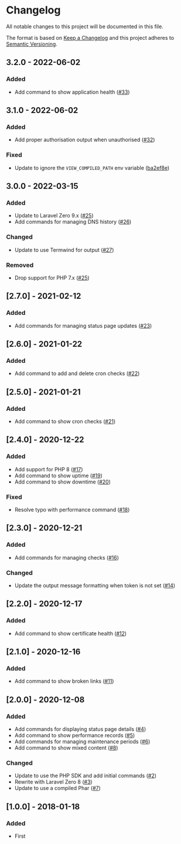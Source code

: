 # Changelog

All notable changes to this project will be documented in this file.

The format is based on [Keep a Changelog](https://keepachangelog.com) and this project adheres to [Semantic Versioning](https://semver.org).

## 3.2.0 - 2022-06-02

### Added
- Add command to show application health ([#33](https://github.com/ohdearapp/ohdear-cli/pull/33))

## 3.1.0 - 2022-06-02

### Added
- Add proper authorisation output when unauthorised ([#32](https://github.com/ohdearapp/ohdear-cli/pull/32))

### Fixed
- Update to ignore the `VIEW_COMPILED_PATH` env variable ([ba2ef8e](https://github.com/ohdearapp/ohdear-cli/commit/ba2ef8ebd19516409a59daabd895a50aadcf9d41))

## 3.0.0 - 2022-03-15

### Added
- Update to Laravel Zero 9.x ([#25](https://github.com/ohdearapp/ohdear-cli/pull/25))
- Add commands for managing DNS history ([#26](https://github.com/ohdearapp/ohdear-cli/pull/26))

### Changed
- Update to use Termwind for output ([#27](https://github.com/ohdearapp/ohdear-cli/pull/27))

### Removed
- Drop support for PHP 7.x ([#25](https://github.com/ohdearapp/ohdear-cli/pull/25))

## [2.7.0] - 2021-02-12

### Added
- Add commands for managing status page updates ([#23](https://github.com/nunomaduro/ohdear-cli/pull/23))

## [2.6.0] - 2021-01-22

### Added
- Add command to add and delete cron checks ([#22](https://github.com/nunomaduro/ohdear-cli/pull/22))

## [2.5.0] - 2021-01-21

### Added
- Add command to show cron checks ([#21](https://github.com/nunomaduro/ohdear-cli/pull/21))

## [2.4.0] - 2020-12-22

### Added
- Add support for PHP 8 ([#17](https://github.com/nunomaduro/ohdear-cli/pull/17))
- Add command to show uptime ([#19](https://github.com/nunomaduro/ohdear-cli/pull/19))
- Add command to show downtime ([#20](https://github.com/nunomaduro/ohdear-cli/pull/20))

### Fixed
- Resolve typo with performance command ([#18](https://github.com/nunomaduro/ohdear-cli/pull/18))

## [2.3.0] - 2020-12-21

### Added
- Add commands for managing checks ([#16](https://github.com/nunomaduro/ohdear-cli/pull/16))

### Changed
- Update the output message formatting when token is not set ([#14](https://github.com/nunomaduro/ohdear-cli/pull/14))

## [2.2.0] - 2020-12-17

### Added
- Add command to show certificate health ([#12](https://github.com/nunomaduro/ohdear-cli/pull/12))

## [2.1.0] - 2020-12-16

### Added
- Add command to show broken links ([#11](https://github.com/nunomaduro/ohdear-cli/pull/11))

## [2.0.0] - 2020-12-08

### Added
- Add commands for displaying status page details ([#4](https://github.com/nunomaduro/ohdear-cli/pull/4))
- Add command to show performance records ([#5](https://github.com/nunomaduro/ohdear-cli/pull/5))
- Add commands for managing maintenance periods ([#6](https://github.com/nunomaduro/ohdear-cli/pull/6))
- Add command to show mixed content ([#8](https://github.com/nunomaduro/ohdear-cli/pull/8))

### Changed
- Update to use the PHP SDK and add initial commands ([#2](https://github.com/nunomaduro/ohdear-cli/pull/2))
- Rewrite with Laravel Zero 8 ([#3](https://github.com/nunomaduro/ohdear-cli/pull/3))
- Update to use a compiled Phar ([#7](https://github.com/nunomaduro/ohdear-cli/pull/7))

## [1.0.0] - 2018-01-18
### Added
- First
